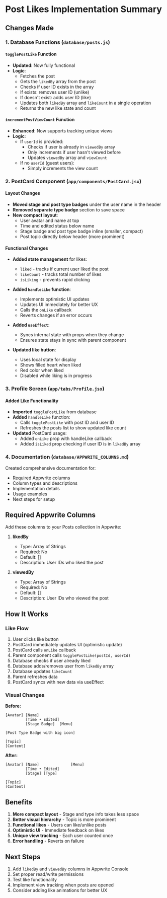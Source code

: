 # Post Likes Implementation Summary

## Changes Made

### 1. Database Functions (`database/posts.js`)

#### `togglePostLike` Function

- **Updated**: Now fully functional
- **Logic**:
  - Fetches the post
  - Gets the `likedBy` array from the post
  - Checks if user ID exists in the array
  - If exists: removes user ID (unlike)
  - If doesn't exist: adds user ID (like)
  - Updates both `likedBy` array and `likeCount` in a single operation
  - Returns the new like state and count

#### `incrementPostViewCount` Function

- **Enhanced**: Now supports tracking unique views
- **Logic**:
  - If `userId` is provided:
    - Checks if user is already in `viewedBy` array
    - Only increments if user hasn't viewed before
    - Updates `viewedBy` array and `viewCount`
  - If no `userId` (guest users):
    - Simply increments the view count

### 2. PostCard Component (`app/components/PostCard.jsx`)

#### Layout Changes

- **Moved stage and post type badges** under the user name in the header
- **Removed separate type badge** section to save space
- **New compact layout**:
  - User avatar and name at top
  - Time and edited status below name
  - Stage badge and post type badge inline (smaller, compact)
  - Post topic directly below header (more prominent)

#### Functional Changes

- **Added state management** for likes:
  - `liked` - tracks if current user liked the post
  - `likeCount` - tracks total number of likes
  - `isLiking` - prevents rapid clicking
- **Added `handleLike` function**:

  - Implements optimistic UI updates
  - Updates UI immediately for better UX
  - Calls the `onLike` callback
  - Reverts changes if an error occurs

- **Added `useEffect`**:

  - Syncs internal state with props when they change
  - Ensures state stays in sync with parent component

- **Updated like button**:
  - Uses local state for display
  - Shows filled heart when liked
  - Red color when liked
  - Disabled while liking is in progress

### 3. Profile Screen (`app/tabs/Profile.jsx`)

#### Added Like Functionality

- **Imported** `togglePostLike` from database
- **Added** `handleLike` function:
  - Calls `togglePostLike` with post ID and user ID
  - Refreshes the posts list to show updated like count
- **Updated** PostCard usage:
  - Added `onLike` prop with handleLike callback
  - Added `isLiked` prop checking if user ID is in `likedBy` array

### 4. Documentation (`database/APPWRITE_COLUMNS.md`)

Created comprehensive documentation for:

- Required Appwrite columns
- Column types and descriptions
- Implementation details
- Usage examples
- Next steps for setup

## Required Appwrite Columns

Add these columns to your Posts collection in Appwrite:

1. **likedBy**

   - Type: Array of Strings
   - Required: No
   - Default: []
   - Description: User IDs who liked the post

2. **viewedBy**
   - Type: Array of Strings
   - Required: No
   - Default: []
   - Description: User IDs who viewed the post

## How It Works

### Like Flow

1. User clicks like button
2. PostCard immediately updates UI (optimistic update)
3. PostCard calls `onLike` callback
4. Parent component calls `togglePostLike(postId, userId)`
5. Database checks if user already liked
6. Database adds/removes user from `likedBy` array
7. Database updates `likeCount`
8. Parent refreshes data
9. PostCard syncs with new data via useEffect

### Visual Changes

**Before:**

```
[Avatar] [Name]
         [Time • Edited]
         [Stage Badge]  [Menu]

[Post Type Badge with big icon]

[Topic]
[Content]
```

**After:**

```
[Avatar] [Name]              [Menu]
         [Time • Edited]
         [Stage] [Type]

[Topic]
[Content]
```

## Benefits

1. **More compact layout** - Stage and type info takes less space
2. **Better visual hierarchy** - Topic is more prominent
3. **Functional likes** - Users can like/unlike posts
4. **Optimistic UI** - Immediate feedback on likes
5. **Unique view tracking** - Each user counted once
6. **Error handling** - Reverts on failure

## Next Steps

1. Add `likedBy` and `viewedBy` columns in Appwrite Console
2. Set proper read/write permissions
3. Test like functionality
4. Implement view tracking when posts are opened
5. Consider adding like animations for better UX
